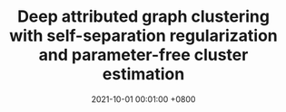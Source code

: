 ---
title:          "Deep attributed graph clustering with self-separation regularization and parameter-free cluster estimation"
date:           2021-10-01 00:01:00 +0800
selected:       false
pub:            "Neural Networks"
pub_date:       "2021"


authors:
  - Junzhong Ji
  - Ye Liang
  - Minglong Lei#

links:
  Paper: https://www.sciencedirect.com/science/article/pii/S0893608021002756
  DOI: https://doi.org/10.1016/j.neunet.2021.07.012
---
